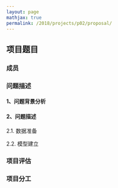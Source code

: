 ```yaml
---
layout: page
mathjax: true
permalink: /2018/projects/p02/proposal/
---
```


## 项目题目

### 成员

### 问题描述

#### 1、问题背景分析

#### 2、问题描述

2.1. 数据准备

2.2. 模型建立

### 项目评估

### 项目分工
